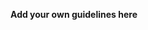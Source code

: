 **Add your own guidelines here**
<!--

# General Guidelines

* Always return exactly 5 creators in the output, no more, no less.
* Each recommended creator must match at least one of the user’s selected interest tags.
* If a creator fulfills multiple roles (e.g., funny and recruiter), still count them as one unique slot.
* Prioritize small or mid-sized creators (under 50K followers) for 1:1 consulting recommendations.
* Inject light randomness among equally qualified creators to ensure variety across sessions.
* Filter creators using tags like “Career Hacks”, “Tactical Tips”, “Wellness”, “Humor”, “Startups”, etc.

# Matching Constraints

Each list of 5 must include:
* One creator in a career-goal-aligned aspirational role (e.g., PM, founder, consultant)
* One creator with recruiting experience (past or present)
* One creator who offers 1:1 consulting or coaching (small creator or public Calendly)
* One creator who likely shares a similar identity to the user (based on gender/race if input is given)
* One creator who is funny, unhinged, or entertainment-driven (“funny rich” person or meme poster)

# Design System Guidelines

* Use Tailwind CSS utility classes for layout and styling
* Stack creator cards in a responsive grid (1 column on mobile, 2–3 on desktop)
* Use `rounded-2xl`, `shadow-md`, and `p-4` for card styling
* Use `text-sm` for tags, `text-lg font-semibold` for names, and `text-base` for bios
* Include a CTA button on each card (e.g., “Follow on LinkedIn”) styled with `bg-primary text-white rounded-md px-4 py-2`

## Creator Card Component

### Structure
Each card should include:
* Name
* Role (e.g., “Founder of AI startup”)
* Platform icons or badges
* Tags (humor, fashion tech, etc.)
* Short bio or vibe
* Match reason (e.g., “Funny + recruiter + career tips”)
* CTA button

### Behavior
* Hover: Slight scale-up or shadow on hover
* Responsive: Stack vertically on small screens
* Identity match: Optionally highlight with a badge (“Looks like you”)

## Platform Tags
* Use emoji or icon + label when showing platforms:
  * TikTok → 🎵 TikTok
  * LinkedIn → 💼 LinkedIn
  * Newsletter → 📰 Newsletter
  * Instagram → 📸 Instagram

# Tone Guidelines

* Keep copy friendly, smart, and Gen-Z-aware but not cringey
* Avoid corporate jargon — talk like a well-informed older sibling
* Use phrases like “funny rich person” or “unhinged and helpful” where appropriate
* Emphasize usefulness, relatability, and variety

# Additional Rules

* Creators should feel aspirational but accessible
* Vary the mix of genders, ethnicities, and regions where possible
* Each creator should have at least 2–3 relevant tags
* Avoid repeating creators across sessions unless user input is identical

--> 